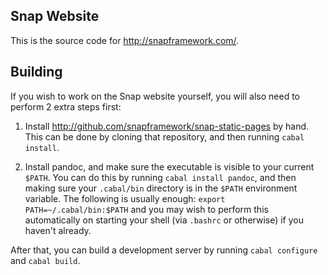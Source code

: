 Snap Website
------------

This is the source code for http://snapframework.com/.

Building
--------

If you wish to work on the Snap website yourself, you will also need to perform
2 extra steps first:

1. Install http://github.com/snapframework/snap-static-pages by hand. This can
   be done by cloning that repository, and then running `cabal install`.

2. Install pandoc, and make sure the executable is visible to your current
   `$PATH`. You can do this by running `cabal install pandoc`, and then making
   sure your `.cabal/bin` directory is in the `$PATH` environment variable. The
   following is usually enough: `export PATH=~/.cabal/bin:$PATH` and you may
   wish to perform this automatically on starting your shell (via `.bashrc` or
   otherwise) if you haven't already.

After that, you can build a development server by running `cabal configure` and
`cabal build`.

